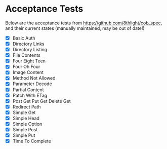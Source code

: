 # Acceptance Tests

Below are the acceptance tests from https://github.com/8thlight/cob_spec, and their current states (manually maintained, may be out of date!)

- [X] Basic Auth
- [X] Directory Links
- [X] Directory Listing
- [X] File Contents
- [X] Four Eight Teen
- [X] Four Oh Four
- [X] Image Content
- [X] Method Not Allowed
- [X] Parameter Decode
- [X] Partial Content
- [X] Patch With ETag
- [X] Post Get Put Get Delete Get
- [X] Redirect Path
- [X] Simple Get
- [X] Simple Head
- [X] Simple Option
- [X] Simple Post
- [X] Simple Put
- [X] Time To Complete
